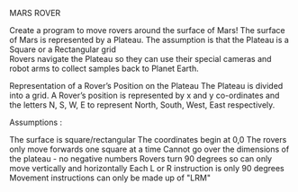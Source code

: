 MARS ROVER

Create a program to move rovers around the surface of Mars! 
The surface of Mars is represented by a Plateau. The assumption is that the Plateau is a Square or a Rectangular grid  
Rovers navigate the Plateau so they can use their special cameras and robot arms to collect samples back to Planet Earth.

Representation of a Rover’s Position on the Plateau
The Plateau is divided into a grid. A Rover’s position is represented by x and y co-ordinates and 
the letters N, S, W, E to represent North, South, West, East respectively.

Assumptions :

The surface is square/rectangular
The coordinates begin at 0,0
The rovers only move forwards one square at a time
Cannot go over the dimensions  of the plateau - no negative numbers
Rovers turn 90 degrees so can only move vertically and horizontally
Each L or R instruction is only 90 degrees
Movement instructions can only be made up of "LRM"
